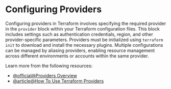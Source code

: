 # Configuring Providers

Configuring providers in Terraform involves specifying the required provider in the `provider` block within your Terraform configuration files. This block includes settings such as authentication credentials, region, and other provider-specific parameters. Providers must be initialized using `terraform init` to download and install the necessary plugins. Multiple configurations can be managed by aliasing providers, enabling resource management across different environments or accounts within the same provider.

Learn more from the following resources:

- [@official@Providers Overview](https://developer.hashicorp.com/terraform/language/providers#providers)
- [@article@How To Use Terraform Providers](https://www.env0.com/blog/how-to-use-terraform-providers)
